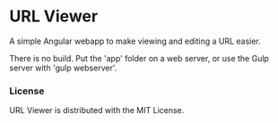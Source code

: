 # URL Viewer

A simple Angular webapp to make viewing and editing a URL easier.

There is no build. Put the 'app' folder on a web server, or use the Gulp server with 'gulp webserver'.

### License

URL Viewer is distributed with the MIT License.